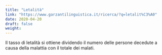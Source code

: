 ```yaml
---
title: "Letalità"
link: "https://www.garzantilinguistica.it/ricerca/?q=letalit%C3%A0"
date: 2020-04-20
draft: false
weight: 
---
```


Il tasso di letalità si ottiene dividendo il numero delle persone decedute a causa della malattia con il totale dei malati.